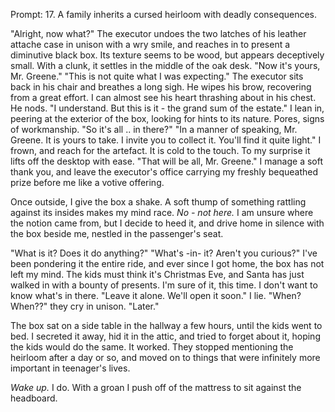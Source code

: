 Prompt:
17. A family inherits a cursed heirloom with deadly consequences.

"Alright, now what?"
The executor undoes the two latches of his leather attache case in unison with a wry smile, and reaches in to present a diminutive black box. Its texture seems to be wood, but appears deceptively small. With a clunk, it settles in the middle of the oak desk. 
"Now it's yours, Mr. Greene."
"This is not quite what I was expecting."
The executor sits back in his chair and breathes a long sigh. He wipes his brow, recovering from a great effort. I can almost see his heart thrashing about in his chest. He nods. 
"I understand. But this is it - the grand sum of the estate."
I lean in, peering at the exterior of the box, looking for hints to its nature. Pores, signs of workmanship. 
"So it's all .. in there?"
"In a manner of speaking, Mr. Greene. It is yours to take. I invite you to collect it. You'll find it quite light."
I frown, and reach for the artefact. It is cold to the touch. To my surprise it lifts off the desktop with ease. 
"That will be all, Mr. Greene."
I manage a soft thank you, and leave the executor's office carrying my freshly bequeathed prize before me like a votive offering. 

Once outside, I give the box a shake. A soft thump of something rattling against its insides makes my mind race. 
*No - not here.* 
I am unsure where the notion came from, but I decide to heed it, and drive home in silence with the box beside me, nestled in the passenger's seat. 

"What is it? Does it do anything?"
"What's -in- it? Aren't you curious?"
I've been pondering it the entire ride, and ever since I got home, the box has not left my mind. The kids must think it's Christmas Eve, and Santa has just walked in with a bounty of presents. I'm sure of it, this time. I don't want to know what's in there. 
"Leave it alone. We'll open it soon." I lie. 
"When? When??" they cry in unison. 
"Later."

The box sat on a side table in the hallway a few hours, until the kids went to bed. I secreted it away, hid it in the attic, and tried to forget about it, hoping the kids would do the same. It worked. They stopped mentioning the heirloom after a day or so, and moved on to things that were infinitely more important in teenager's lives. 

*Wake up.*
I do. With a groan I push off of the mattress to sit against the headboard. 